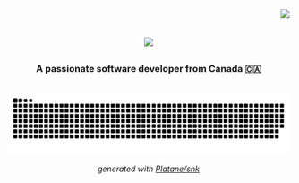 <img align="right" src="https://visitor-badge.laobi.icu/badge?page_id=salesp07.salesp07" />

<h1 align="center">
    <img src="https://readme-typing-svg.herokuapp.com/?font=Righteous&size=35&center=true&vCenter=true&width=500&height=70&duration=4000&lines=Olá+,+seja+bem-vindo!+👋;+Me+chamo+Pedro+Joaquim!;" />
</h1>

<h3 align="center">A passionate software developer from Canada 🇨🇦</h3>

<br/>

<div align="center">

<picture>
  <source media="(prefers-color-scheme: dark)" srcset="https://raw.githubusercontent.com/platane/platane/output/github-contribution-grid-snake-dark.svg">
  <img alt="github contribution grid snake animation" src="https://raw.githubusercontent.com/pedrojaraujo/pedrojaraujo/output/github-contribution-grid-snake.svg">
</picture>

_generated with [Platane/snk](https://github.com/Platane/snk)_
